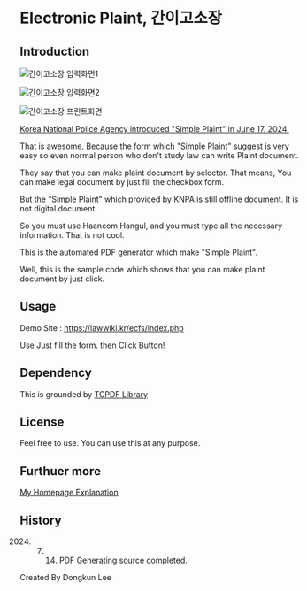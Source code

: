 # Electronic Plaint,  간이고소장 

## Introduction 


![간이고소장 입력화면1](https://lawwiki.kr/lib/exe/fetch.php/dokuwiki:%EA%B0%84%EC%9D%B4%EA%B3%A0%EC%86%8C%EC%9E%A5%EC%9E%85%EB%A0%A5%ED%99%94%EB%A9%B4.png?w=600&tok=244781)

![간이고소장 입력화면2](https://lawwiki.kr/lib/exe/fetch.php/dokuwiki:%EA%B0%84%EC%9D%B4%EA%B3%A0%EC%86%8C%EC%9E%A5%EC%9E%85%EB%A0%A5%ED%99%94%EB%A9%B42.png?w=600&tok=6f71f5)

![간이고소장 프린트화면](https://lawwiki.kr/lib/exe/fetch.php/dokuwiki:%EA%B0%84%EC%9D%B4%EA%B3%A0%EC%86%8C%EC%9E%A5%ED%94%84%EB%A6%B0%ED%8A%B8%ED%99%94%EB%A9%B4.png?w=600&tok=f6997a)


[Korea National Police Agency introduced "Simple Plaint" in  June 17. 2024.](https://www.police.go.kr/user/bbs/BD_selectBbs.do?q_bbsCode=1002&q_bbscttSn=20240617160750770)

That is awesome. Because the form which "Simple Plaint" suggest is very easy so even normal person who don't study law can write Plaint document. 

They say that you can make plaint document by selector. That means, You can make legal document by just fill the checkbox form.  

But the "Simple Plaint" which proviced by KNPA is still offline document. It is not digital document. 

So you must use Haancom Hangul, and you must type all the necessary information. That is not cool. 



This is the automated PDF generator which make "Simple Plaint". 

Well, this is the sample code which shows that you can make plaint document by just click. 

## Usage 

Demo Site : 
  https://lawwiki.kr/ecfs/index.php 

Use 
  Just fill the form. then Click Button! 


## Dependency 

This is grounded by [TCPDF Library](https://tcpdf.org/)

## License 

Feel free to use. You can use this at any purpose. 

## Furthuer more

[My Homepage Explanation](https://lawwiki.kr/doku.php/dokuwiki:%EA%B0%84%EC%9D%B4%EA%B3%A0%EC%86%8C%EC%9E%A5)

## History 
2024. 7. 14. PDF Generating source completed. 


Created  By Dongkun Lee 

